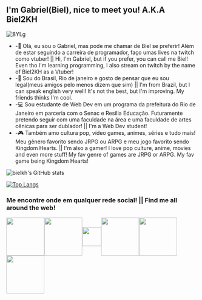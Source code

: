 ## I'm Gabriel(Biel), nice to meet you! A.K.A Biel2KH 

![8YLg](https://user-images.githubusercontent.com/115048603/208318063-be2e78a0-a0a8-4d85-803c-f7297bb4a68d.gif)

- -👋 Olá, eu sou o Gabriel, mas pode me chamar de Biel se preferir! Além de estar seguindo a carreira de programador, faço umas lives na twitch como vtuber! || Hi, I'm Gabriel, but if you prefer, you can call me Biel! Even tho I'm learning programming, I also stream on twitch by the name of Biel2KH as a Vtuber!
- -📍 Sou do Brasil, Rio de janeiro e gosto de pensar que eu sou legal(meus amigos pelo menos dizem que sim) || I'm from Brazil, but I can speak english very well! It's not the best, but I'm improving. My friends thinks I'm cool. 
- -💻 Sou estudante de Web Dev em um programa da prefeitura do Rio de Janeiro em parceria com o Senac e Resilia Educação. Futuramente pretendo seguir com uma faculdade na área e uma faculdade de artes cênicas para ser dublador! || I'm a Web Dev student!
- -🎮 Também amo cultura pop, vídeo games, animes, séries e tudo mais! Meu gênero favorito sendo JRPG ou ARPG e meu jogo favorito sendo Kingdom Hearts. || I'm also a gamer! I love pop culture, anime, movies and even more stuff! My fav genre of games are JRPG or ARPG. My fav game being Kingdom Hearts!



![bielkh's GitHub stats](https://github-readme-stats.vercel.app/api?username=bielkh&show_icons=true&theme=tokyonight)



[![Top Langs](https://github-readme-stats.vercel.app/api/top-langs/?username=bielkh&layout=compact&show_icons=true&theme=tokyonight)](https://github.com/anuraghazra/github-readme-stats)




### Me encontre onde em qualquer rede social! || Find me all around the web! 

<a href="https://twitter.com/biel2kh" target="blank"><img align="center" src="https://i.ibb.co/PmjM96C/Twitter.png" height="100" /></a><a href="https://www.twitch.tv/biel2kh" target="blank"><img align="center" src="https://i.ibb.co/cJCzFTW/Twitch.png" height="100" /></a><a href="https://www.tiktok.com/@biel2kh" target="blank"><img align="center" src="https://i.ibb.co/BnmFG1d/Tik-Tok.png" height="50" /></a><a href="https://www.youtube.com/channel/UCAk_qY0zASG6mDJMed8PUIg" target="blank"><img align="center" src="https://i.ibb.co/125BW8b/Youtube.png" height="100" /></a><a href="https://www.linkedin.com/in/gabriel-da-silva-rocha-21039b234/" target="blank"><img align="center" src="https://i.ibb.co/0B9h9g2/LinkedIN.png" height="100" /></a><a href="https://www.instagram.com/biel2kh/" target="blank"><img align="center" src="https://i.ibb.co/w6FvGC3/Instagram.png" height="100" /></a>



<!---
bielkh/bielkh is a ✨ special ✨ repository because its `README.md` (this file) appears on your GitHub profile.
You can click the Preview link to take a look at your changes.
--->
